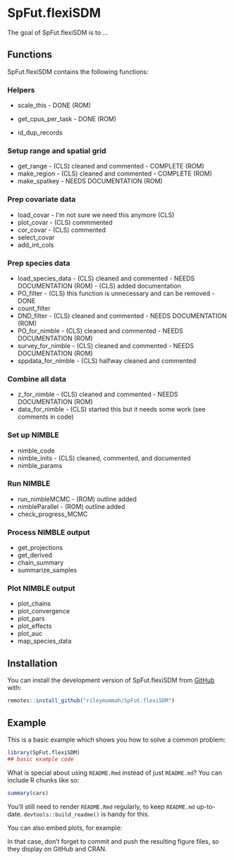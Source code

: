 
# SpFut.flexiSDM

<!-- badges: start -->
<!-- badges: end -->

The goal of SpFut.flexiSDM is to …

## Functions

SpFut.flexiSDM contains the following functions:

### Helpers
- scale_this - DONE (ROM)
- get_cpus_per_task - DONE (ROM)

- id_dup_records


### Setup range and spatial grid

- get_range - (CLS) cleaned and commented - COMPLETE (ROM)
- make_region - (CLS) cleaned and commented - COMPLETE (ROM)
- make_spatkey - NEEDS DOCUMENTATION (ROM)

### Prep covariate data

- load_covar - I'm not sure we need this anymore (CLS)
- plot_covar - (CLS) commmented
- cor_covar - (CLS) commented
- select_covar
- add_int_cols

### Prep species data

- load_species_data - (CLS) cleaned and commented - NEEDS DOCUMENTATION (ROM) - (CLS) added documentation
- PO_filter - (CLS) this function is unnecessary and can be removed - DONE
- count_filter
- DND_filter - (CLS) cleaned and commented - NEEDS DOCUMENTATION (ROM)
- PO_for_nimble - (CLS) cleaned and commented - NEEDS DOCUMENTATION (ROM)
- survey_for_nimble - (CLS) cleaned and commented - NEEDS DOCUMENTATION (ROM)
- sppdata_for_nimble - (CLS) halfway cleaned and commented

### Combine all data

- z_for_nimble - (CLS) cleaned and commented - NEEDS DOCUMENTATION (ROM)
- data_for_nimble - (CLS) started this but it needs some work (see comments in code)

### Set up NIMBLE

- nimble_code
- nimble_inits - (CLS) cleaned, commented, and documented
- nimble_params

### Run NIMBLE

- run_nimbleMCMC - (ROM) outline added
- nimbleParallel - (ROM) outline added
- check_progress_MCMC

### Process NIMBLE output

- get_projections
- get_derived
- chain_summary
- summarize_samples

### Plot NIMBLE output

- plot_chains
- plot_convergence
- plot_pars
- plot_effects
- plot_auc
- map_species_data

## Installation

You can install the development version of SpFut.flexiSDM from
[GitHub](https://github.com/) with:

``` r
remotes::install_github("rileymummah/SpFut.flexiSDM")
```

## Example

This is a basic example which shows you how to solve a common problem:

``` r
library(SpFut.flexiSDM)
## basic example code
```

What is special about using `README.Rmd` instead of just `README.md`?
You can include R chunks like so:

``` r
summary(cars)
```

You’ll still need to render `README.Rmd` regularly, to keep `README.md`
up-to-date. `devtools::build_readme()` is handy for this.

You can also embed plots, for example:

In that case, don’t forget to commit and push the resulting figure
files, so they display on GitHub and CRAN.
